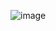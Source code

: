 ![image](https://github.com/Drestonthenk/Atividade-dos-Saiyajins/assets/161359587/181196cd-9c0b-462b-aec4-fb3406f4c448)
